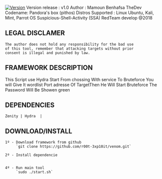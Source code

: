 

[![Version](https://img.shields.io/badge/Green%20Hydra%20-1.0-Green.svg)]()
    Version release : v1.0
    Author : Mamoun Benhafsa TheDev 
    Codename: Pandora's box (pithos)
    Distros Supported : Linux Ubuntu, Kali, Mint, Parrot OS 
    Suspicious-Shell-Activity (SSA) RedTeam develop @2018


## LEGAL DISCLAMER
    The author does not hold any responsibility for the bad use
    of this tool, remember that attacking targets without prior
    consent is illegal and punished by law.



## FRAMEWORK DESCRIPTION
   This Script use Hydra Start From chossing With service To Bruteforce 
   You will Give It wordlist Port adresse Of TargetThen He Will Start 
   Bruteforce The Password Will Be Showen green 



## DEPENDENCIES
    Zenity | Hydra  |
    


## DOWNLOAD/INSTALL
    1º - Download framework from github
         `git clone https://github.com/r00t-3xp10it/venom.git`

    2º - Install dependencie
         

    4º - Run main tool
         `sudo ./start.sh`





